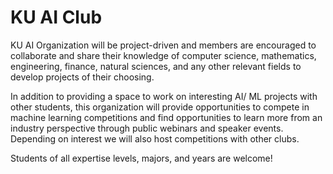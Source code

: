 # KU AI Club

KU AI Organization will be project-driven and members are encouraged to collaborate and share their knowledge of computer science, mathematics, engineering, finance, natural sciences, and any other relevant fields to develop projects of their choosing. 

In addition to providing a space to work on interesting AI/ ML projects with other students, this organization will provide opportunities to compete in machine learning competitions and find opportunities to learn more from an industry perspective through public webinars and speaker events. Depending on interest we will also host competitions with other clubs. 

Students of all expertise levels, majors, and years are welcome!
